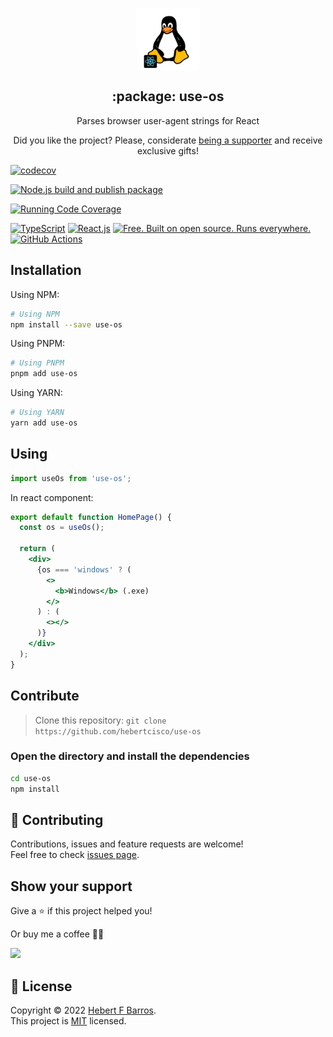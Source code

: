 <p align="center">
 <img width="100px" src="https://raw.githubusercontent.com/hebertcisco/use-os/master/.github/images/favicon512x512-linux.png" align="center" alt=":package: use-os" />
 <h2 align="center">:package: use-os</h2>
 <p align="center">Parses browser user-agent strings for React</p>
</p>

<p align="center">Did you like the project? Please, considerate <a href="https://github.com/hebertcisco/hebertcisco/blob/main/.github/patreon.md">being a supporter</a> and receive exclusive gifts!
 </p>

[![codecov](https://codecov.io/gh/hebertcisco/use-os/branch/main/graph/badge.svg?token=i1kYbKJdF7)](https://codecov.io/gh/hebertcisco/use-os)

[![Node.js build and publish package](https://github.com/hebertcisco/use-os/actions/workflows/npm-publish.yml/badge.svg)](https://github.com/hebertcisco/use-os/actions/workflows/npm-publish.yml)

[![Running Code Coverage](https://github.com/hebertcisco/use-os/actions/workflows/coverage.yml/badge.svg)](https://github.com/hebertcisco/use-os/actions/workflows/coverage.yml)

[![TypeScript](https://img.shields.io/badge/TypeScript-007ACC?style=flat&logo=typescript&logoColor=white)](https://www.typescriptlang.org/)
[![React.js](https://img.shields.io/badge/react-000000?style=flat&logo=react&logoColor=61dbfb)](https://pt-br.reactjs.org/)
[![Free. Built on open source. Runs everywhere.](https://img.shields.io/badge/VS_Code-0078D4?style=flat&logo=visual%20studio%20code&logoColor=white)](https://code.visualstudio.com/)
[![GitHub Actions](https://img.shields.io/badge/github%20actions-%232671E5.svg?style=flat&logo=githubactions&logoColor=white)](https://github.com/hebertcisco/use-os/actions)

## Installation

Using NPM:

```bash
# Using NPM
npm install --save use-os
```

Using PNPM:

```bash
# Using PNPM
pnpm add use-os
```

Using YARN:

```bash
# Using YARN
yarn add use-os
```

## Using

```jsx
import useOs from 'use-os';
```

In react component:

```jsx
export default function HomePage() {
  const os = useOs();

  return (
    <div>
      {os === 'windows' ? (
        <>
          <b>Windows</b> (.exe)
        </>
      ) : (
        <></>
      )}
    </div>
  );
}
```

## Contribute

> Clone this repository: `git clone https://github.com/hebertcisco/use-os`

### Open the directory and install the dependencies

```bash
cd use-os
npm install
```

## 🤝 Contributing

Contributions, issues and feature requests are welcome!<br />Feel free to check [issues page](issues).

## Show your support

Give a ⭐️ if this project helped you!

Or buy me a coffee 🙌🏾

<a href="https://www.buymeacoffee.com/hebertcisco">
    <img src="https://img.buymeacoffee.com/button-api/?text=Buy me a coffee&emoji=&slug=hebertcisco&button_colour=FFDD00&font_colour=000000&font_family=Inter&outline_colour=000000&coffee_colour=ffffff" />
</a>

## 📝 License

Copyright © 2022 [Hebert F Barros](https://github.com/hebertcisco).<br />
This project is [MIT](LICENSE) licensed.
